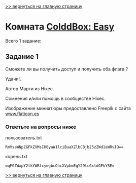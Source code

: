 [>> вернуться на главную страницу](https://github.com/BEPb/tryhackme/blob/master/README.md)

# Комната [ColddBox: Easy](https://tryhackme.com/r/room/colddboxeasy) 

Всего 1 заданиe:
## Задание 1
Сможете ли вы получить доступ и получить оба флага ?

Удачи!.

Автор Марти из Hixec.

Сомнения и/или помощь в сообществе Hixec.

Изображение миниатюры предоставлено Freepik с  сайта www.flaticon.es

### Ответьте на вопросы ниже
пользователь.txt
```commandline
RmVsaWNpZGFkZXMsIHByaW1lciBuaXZlbCBjb25zZWd1aWRvIQ==
```

корень.txt
```commandline
wqFGZWxpY2lkYWRlcywgbcOhcXVpbmEgY29tcGxldGFkYSE=
```


[>> вернуться на главную страницу](https://github.com/BEPb/tryhackme/blob/master/README.md)